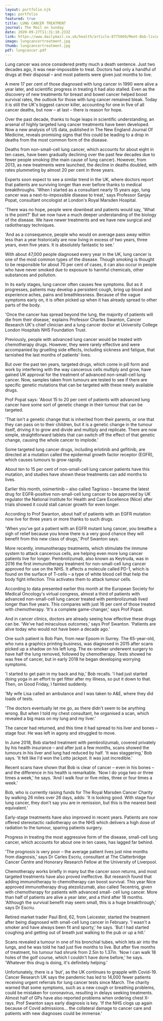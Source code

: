 ```yaml
---
layout: portfolio.njk
tags: portfolio
featured: true
title: LUNG CANCER TREATMENT
journal: The Mail on Sunday
date: 2020-09-27T11:31:10.233Z
link: https://www.dailymail.co.uk/health/article-8775669/Meet-Bob-living-proof-lung-cancer-isnt-death-sentence-was.html
image: lungcancertreatment.jpg
thumb: lungcancertreatment.jpg
pdf: lungcancer.pdf
---
```

Lung cancer was once considered pretty much a death sentence. Just two decades ago, it was near-impossible to treat. Doctors had only a handful of drugs at their disposal – and most patients were given just months to live.

A mere 17 per cent of those diagnosed with lung cancer in 1990 were alive a year later, and scientific progress in treating it had also stalled. Even as the discovery of new treatments for breast and bowel cancer helped boost survival rates, the outlook for those with lung cancer remained bleak. Today it is still the UK's biggest cancer killer, accounting for one in five of all cancer deaths, but now – at last – there is reason for hope.

Over the past decade, thanks to huge leaps in scientific understanding, an arsenal of highly targeted lung cancer treatments have been developed. Now a new analysis of US data, published in The New England Journal Of Medicine, reveals promising signs that this could be leading to a drop in deaths from the most common form of the disease.

Deaths from non-small-cell lung cancer, which accounts for about eight in ten cases, have been gradually declining over the past few decades due to fewer people smoking (the main cause of lung cancer). However, from 2013, as new treatments were launched, the decline in deaths doubled, with rates plummeting by almost 20 per cent in three years.

Experts soon expect to see a similar trend in the UK, where doctors report that patients are surviving longer than ever before thanks to medical breakthroughs. 'When I started as a consultant nearly 15 years ago, lung cancer was a next-to-impossible disease to treat,' says Professor Sanjay Popat, consultant oncologist at London's Royal Marsden Hospital.

'There was no hope, people were downbeat and patients would say, 'What is the point?' But we now have a much deeper understanding of the biology of the disease. We have newer treatments and we have new surgical and radiotherapy techniques.

'And as a consequence, people who would on average pass away within less than a year historically are now living in excess of two years, three years, even five years. It is absolutely fantastic to see.'

With about 47,000 people diagnosed every year in the UK, lung cancer is one of the most common types of the disease. Though smoking is thought to be responsible for about 70 per cent of cases, it can also occur in people who have never smoked due to exposure to harmful chemicals, other substances and pollution.

In its early stages, lung cancer often causes few symptoms. But as it progresses, patients may develop a persistent cough, bring up blood and experience aches, pains and breathlessness. Because of the vague symptoms early on, it is often picked up when it has already spread to other parts of the body.

'Once the cancer has spread beyond the lung, the majority of patients will die from their disease,' explains Professor Charles Swanton, Cancer Research UK's chief clinician and a lung cancer doctor at University College London Hospitals NHS Foundation Trust.

Previously, people with advanced lung cancer would be treated with chemotherapy drugs. However, they were rarely effective and were accompanied by gruelling side effects, including sickness and fatigue, that tarnished the last months of patients' lives.

But over the past ten years, targeted drugs, which come in pill form and work by interfering with the way cancerous cells multiply and grow, have gained UK approval for the treatment of advanced non-small-cell lung cancer. Now, samples taken from tumours are tested to see if there are specific genetic mutations that can be targeted with these newly available drugs.

Prof Popat says: 'About 15 to 20 per cent of patients with advanced lung cancer have some sort of genetic change in their tumour that can be targeted.

'That isn't a genetic change that is inherited from their parents, or one that they can pass on to their children, but it is a genetic change in the tumour itself, driving it to grow and divide and multiply and replicate. There are now simple, straightforward tablets that can switch off the effect of that genetic change, causing the whole cancer to implode.'

Some targeted lung cancer drugs, including erlotinib and gefitinib, are directed at a mutation called the epidermal growth factor receptor (EGFR), which causes tumours to grow rapidly.

About ten to 15 per cent of non-small-cell lung cancer patients have this mutation, and studies have shown these treatments can add months to lives.

Earlier this month, osimertinib – also called Tagrisso – became the latest drug for EGFR-positive non-small-cell lung cancer to be approved by UK regulator the National Institute for Health and Care Excellence (Nice) after trials showed it could stall cancer growth for even longer.

According to Prof Swanton, about half of patients with an EGFR mutation now live for three years or more thanks to such drugs.

'When you've got a patient with an EGFR mutant lung cancer, you breathe a sigh of relief because you know there is a very good chance they will benefit from this new class of drugs,' Prof Swanton says.

More recently, immunotherapy treatments, which stimulate the immune system to attack cancerous cells, are helping even more lung cancer patients live for longer. Pembrolizumab, also known as Keytruda, was in 2016 the first immunotherapy treatment for non-small-cell lung cancer approved for use on the NHS. It affects a molecule called PD-1, which is found on the surface of T-cells – a type of white blood cell that help the body fight infection. This activates them to attack tumour cells.

According to data presented earlier this month at the European Society for Medical Oncology's virtual congress, almost a third of patients with advanced non-small-cell lung cancer treated with pembrolizumab lived longer than five years. This compares with just 16 per cent of those treated with chemotherapy. 'It's a complete game-changer,' says Prof Popat.

And in cancer clinics, doctors are already seeing how effective these drugs can be. 'We've had miraculous outcomes,' says Prof Swanton. 'Patients are alive today who would not have been a decade ago.'

One such patient is Bob Pain, from near Epsom in Surrey. The 65-year-old, who runs a graphics printing business, was diagnosed in 2015 after scans picked up a shadow on his left lung. The ex-smoker underwent surgery to have half the lung removed, followed by chemotherapy. Tests showed he was free of cancer, but in early 2018 he began developing worrying symptoms.

'I started to get pain in my back and hip,' Bob recalls. 'I had just started doing yoga in an effort to get fitter after my illness, so put it down to that. Then, on Good Friday, I fainted suddenly.

'My wife Lisa called an ambulance and I was taken to A&E, where they did loads of tests.

'The doctors eventually let me go, as there didn't seem to be anything wrong. But when I told my chest consultant, he organised a scan, which revealed a big mass on my lung and my liver.'

The cancer had returned, and this time it had spread to his liver and bones – stage four. He was left in agony and struggled to move.

In June 2018, Bob started treatment with pembrolizumab, covered privately by his health insurance – and after just a few months, scans showed the tumours in his liver and lung had reduced by half. 'It was staggering,' Bob says. 'It felt like I'd won the Lotto jackpot. It was just incredible.'

Recent scans have shown that Bob is clear of cancer – even in his bones – and the difference in his health is remarkable. 'Now I do yoga two or three times a week,' he says. 'And I walk four or five miles, three or four times a week.'

Bob, who is currently raising funds for The Royal Marsden Cancer Charity by walking 26 miles over 26 days, adds: 'It is looking good. With stage four lung cancer, they don't say you are in remission, but this is the nearest best equivalent.'

Early-stage treatments have also improved in recent years. Patients are now offered stereotactic radiotherapy on the NHS which delivers a high dose of radiation to the tumour, sparing patients surgery.

Progress in treating the most aggressive form of the disease, small-cell lung cancer, which accounts for about one in ten cases, has lagged far behind.

'The prognosis is very poor – the average patient lives just nine months from diagnosis,' says Dr Carles Escriu, consultant at The Clatterbridge Cancer Centre and Honorary Research Fellow at the University of Liverpool.

Chemotherapy works briefly in many but the cancer soon returns, and most targeted treatments have also proved ineffective. But research found that adding immunotherapy to chemotherapy can boost survival. This year Nice approved immunotherapy drug atezolizumab, also called Tecentriq, given with chemotherapy for patients with advanced small- cell lung cancer. More than half of patients are alive a year later, and a third after 18 months. 'Although the survival benefit may seem small, this is a huge breakthrough,' says Dr Escriu.

Retired market trader Paul Bird, 62, from Leicester, started the treatment after being diagnosed with small-cell lung cancer in February. 'I wasn't a smoker and have always been fit and sporty,' he says. 'But I had started coughing and getting out of breath just walking to the pub or up a hill.'

Scans revealed a tumour in one of his bronchial tubes, which lets air into the lungs, and he was told he had just five months to live. But after five months of treatment, his tumour had shrunk from 2.5in to 1.37in. 'Now I can walk 18 holes of the golf course, which I couldn't have done before,' he says. 'Whatever this drug is doing, it's definitely helping.'

Unfortunately, there is a 'but', as the UK continues to grapple with Covid-19. Cancer Research UK says the pandemic has led to 14,000 fewer patients receiving urgent referrals for lung cancer tests since March. The charity warned that some symptoms, such as a new cough or breathing problems, could be mistaken for coronavirus, resulting in delays seeking treatments. Almost half of GPs have also reported problems when ordering chest X-rays. Prof Swanton says early diagnosis is key. 'If the NHS clogs up again because of Covid admissions… the collateral damage to cancer care and patients with new diagnoses could be immense.'